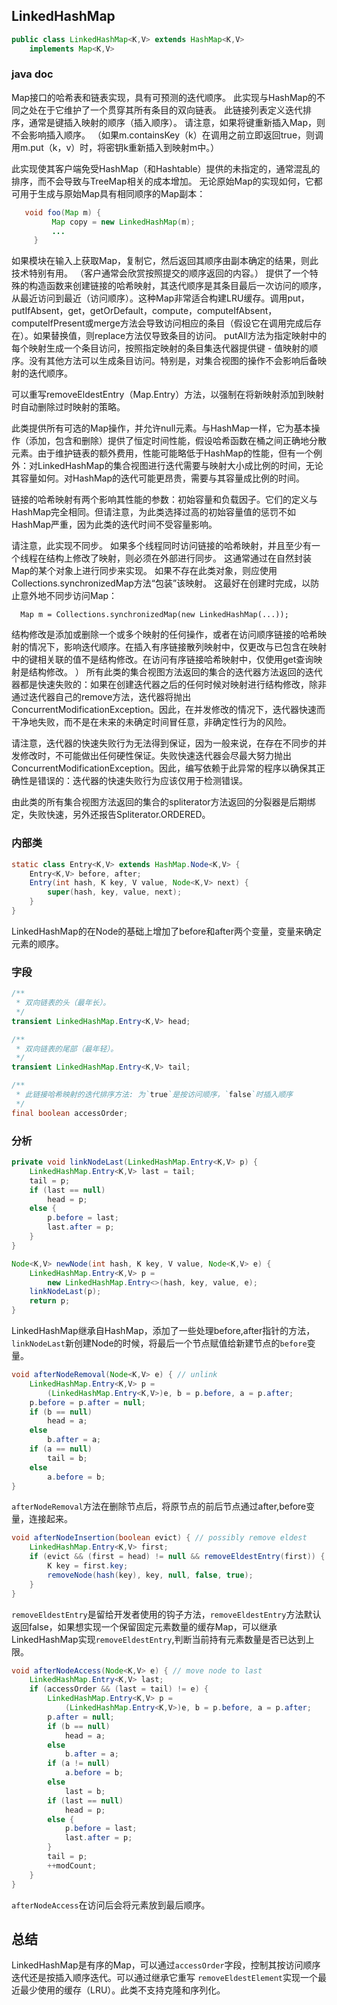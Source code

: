## LinkedHashMap

```java
public class LinkedHashMap<K,V> extends HashMap<K,V>
    implements Map<K,V>
```

### java doc

Map接口的哈希表和链表实现，具有可预测的迭代顺序。 此实现与HashMap的不同之处在于它维护了一个贯穿其所有条目的双向链表。 此链接列表定义迭代排序，通常是键插入映射的顺序（插入顺序）。 请注意，如果将键重新插入Map，则不会影响插入顺序。 （如果m.containsKey（k）在调用之前立即返回true，则调用m.put（k，v）时，将密钥k重新插入到映射m中。）

此实现使其客户端免受HashMap（和Hashtable）提供的未指定的，通常混乱的排序，而不会导致与TreeMap相关的成本增加。 无论原始Map的实现如何，它都可用于生成与原始Map具有相同顺序的Map副本：

```java
   void foo(Map m) {
         Map copy = new LinkedHashMap(m);
         ...
     }
```

如果模块在输入上获取Map，复制它，然后返回其顺序由副本确定的结果，则此技术特别有用。 （客户通常会欣赏按照提交的顺序返回的内容。）
提供了一个特殊的构造函数来创建链接的哈希映射，其迭代顺序是其条目最后一次访问的顺序，从最近访问到最近（访问顺序）。这种Map非常适合构建LRU缓存。调用put，putIfAbsent，get，getOrDefault，compute，computeIfAbsent，computeIfPresent或merge方法会导致访问相应的条目（假设它在调用完成后存在）。如果替换值，则replace方法仅导致条目的访问。 putAll方法为指定映射中的每个映射生成一个条目访问，按照指定映射的条目集迭代器提供键 - 值映射的顺序。没有其他方法可以生成条目访问。特别是，对集合视图的操作不会影响后备映射的迭代顺序。

可以重写removeEldestEntry（Map.Entry）方法，以强制在将新映射添加到映射时自动删除过时映射的策略。

此类提供所有可选的Map操作，并允许null元素。与HashMap一样，它为基本操作（添加，包含和删除）提供了恒定时间性能，假设哈希函数在桶之间正确地分散元素。由于维护链表的额外费用，性能可能略低于HashMap的性能，但有一个例外：对LinkedHashMap的集合视图进行迭代需要与映射大小成比例的时间，无论其容量如何。对HashMap的迭代可能更昂贵，需要与其容量成比例的时间。

链接的哈希映射有两个影响其性能的参数：初始容量和负载因子。它们的定义与HashMap完全相同。但请注意，为此类选择过高的初始容量值的惩罚不如HashMap严重，因为此类的迭代时间不受容量影响。

请注意，此实现不同步。 如果多个线程同时访问链接的哈希映射，并且至少有一个线程在结构上修改了映射，则必须在外部进行同步。 这通常通过在自然封装Map的某个对象上进行同步来实现。 如果不存在此类对象，则应使用Collections.synchronizedMap方法“包装”该映射。 这最好在创建时完成，以防止意外地不同步访问Map：

`​	Map m = Collections.synchronizedMap(new LinkedHashMap(...));`	

结构修改是添加或删除一个或多个映射的任何操作，或者在访问顺序链接的哈希映射的情况下，影响迭代顺序。在插入有序链接散列映射中，仅更改与已包含在映射中的键相关联的值不是结构修改。在访问有序链接哈希映射中，仅使用get查询映射是结构修改。 ）
所有此类的集合视图方法返回的集合的迭代器方法返回的迭代器都是快速失败的：如果在创建迭代器之后的任何时候对映射进行结构修改，除非通过迭代器自己的remove方法，迭代器将抛出ConcurrentModificationException。因此，在并发修改的情况下，迭代器快速而干净地失败，而不是在未来的未确定时间冒任意，非确定性行为的风险。

请注意，迭代器的快速失败行为无法得到保证，因为一般来说，在存在不同步的并发修改时，不可能做出任何硬性保证。失败快速迭代器会尽最大努力抛出ConcurrentModificationException。因此，编写依赖于此异常的程序以确保其正确性是错误的：迭代器的快速失败行为应该仅用于检测错误。

由此类的所有集合视图方法返回的集合的spliterator方法返回的分裂器是后期绑定，失败快速，另外还报告Spliterator.ORDERED。

### 内部类

```java
static class Entry<K,V> extends HashMap.Node<K,V> {
    Entry<K,V> before, after;
    Entry(int hash, K key, V value, Node<K,V> next) {
        super(hash, key, value, next);
    }
}
```

LinkedHashMap的在Node的基础上增加了before和after两个变量，变量来确定元素的顺序。

###  字段

```java
/**
 * 双向链表的头（最年长）。
 */
transient LinkedHashMap.Entry<K,V> head;

/**
 * 双向链表的尾部（最年轻）。
 */
transient LinkedHashMap.Entry<K,V> tail;

/**
 * 此链接哈希映射的迭代排序方法: 为`true`是按访问顺序，`false`时插入顺序
 */
final boolean accessOrder;
```

### 分析

```java
private void linkNodeLast(LinkedHashMap.Entry<K,V> p) {
    LinkedHashMap.Entry<K,V> last = tail;
    tail = p;
    if (last == null)
        head = p;
    else {
        p.before = last;
        last.after = p;
    }
}
```

```java
Node<K,V> newNode(int hash, K key, V value, Node<K,V> e) {
    LinkedHashMap.Entry<K,V> p =
        new LinkedHashMap.Entry<>(hash, key, value, e);
    linkNodeLast(p);
    return p;
}
```

LinkedHashMap继承自HashMap，添加了一些处理before,after指针的方法，`linkNodeLast`新创建Node的时候，将最后一个节点赋值给新建节点的`before`变量。

```java
void afterNodeRemoval(Node<K,V> e) { // unlink
    LinkedHashMap.Entry<K,V> p =
        (LinkedHashMap.Entry<K,V>)e, b = p.before, a = p.after;
    p.before = p.after = null;
    if (b == null)
        head = a;
    else
        b.after = a;
    if (a == null)
        tail = b;
    else
        a.before = b;
}
```

`afterNodeRemoval`方法在删除节点后，将原节点的前后节点通过after,before变量，连接起来。

```java
void afterNodeInsertion(boolean evict) { // possibly remove eldest
    LinkedHashMap.Entry<K,V> first;
    if (evict && (first = head) != null && removeEldestEntry(first)) {
        K key = first.key;
        removeNode(hash(key), key, null, false, true);
    }
}
```

`removeEldestEntry`是留给开发者使用的钩子方法，`removeEldestEntry`方法默认返回false，如果想实现一个保留固定元素数量的缓存Map，可以继承LinkedHashMap实现`removeEldestEntry`,判断当前持有元素数量是否已达到上限。

```java
void afterNodeAccess(Node<K,V> e) { // move node to last
    LinkedHashMap.Entry<K,V> last;
    if (accessOrder && (last = tail) != e) {
        LinkedHashMap.Entry<K,V> p =
            (LinkedHashMap.Entry<K,V>)e, b = p.before, a = p.after;
        p.after = null;
        if (b == null)
            head = a;
        else
            b.after = a;
        if (a != null)
            a.before = b;
        else
            last = b;
        if (last == null)
            head = p;
        else {
            p.before = last;
            last.after = p;
        }
        tail = p;
        ++modCount;
    }
}
```

`afterNodeAccess`在访问后会将元素放到最后顺序。

## 总结

LinkedHashMap是有序的Map，可以通过`accessOrder`字段，控制其按访问顺序迭代还是按插入顺序迭代。可以通过继承它重写 `removeEldestElement`实现一个最近最少使用的缓存（LRU）。此类不支持克隆和序列化。

